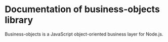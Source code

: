 # Documentation of business-objects library

Business-objects is a JavaScript object-oriented business layer for Node.js.
